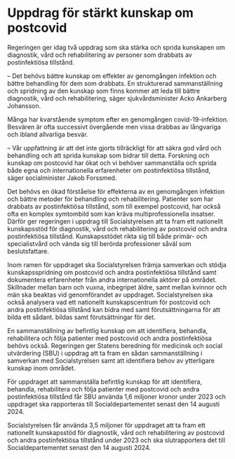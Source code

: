 # Uppdrag för stärkt kunskap om postcovid

Regeringen ger idag två uppdrag som ska stärka och sprida kunskapen om diagnostik, vård och rehabilitering av personer som drabbats av postinfektiösa tillstånd.

– Det behövs bättre kunskap om effekter av genomgången infektion och bättre behandling för dem som drabbats. En strukturerad sammanställning och spridning av den kunskap som finns kommer att leda till bättre diagnostik, vård och rehabilitering, säger sjukvårdsminister Acko Ankarberg Johansson.

Många har kvarstående symptom efter en genomgången covid-19-infektion. Besvären är ofta successivt övergående men vissa drabbas av långvariga och ibland allvarliga besvär.

– Vår uppfattning är att det inte gjorts tillräckligt för att säkra god vård och behandling och att sprida kunskap som bidrar till detta. Forskning och kunskap om postcovid har ökat och vi behöver sammanställa och sprida både egna och internationella erfarenheter om postinfektiösa tillstånd, säger socialminister Jakob Forssmed.

Det behövs en ökad förståelse för effekterna av en genomgången infektion och bättre metoder för behandling och rehabilitering. Patienter som har drabbats av postinfektiösa tillstånd, som till exempel postcovid, har också ofta en komplex symtombild som kan kräva multiprofessionella insatser. Därför ger regeringen i uppdrag till Socialstyrelsen att ta fram ett nationellt kunskapsstöd för diagnostik, vård och rehabilitering av postcovid och andra postinfektiösa tillstånd. Kunskapsstödet rikta sig till både primär- och specialistvård och vända sig till berörda professioner såväl som beslutsfattare.

Inom ramen för uppdraget ska Socialstyrelsen främja samverkan och stödja kunskapsspridning om postcovid och andra postinfektiösa tillstånd samt dokumentera erfarenheter från andra internationella aktörer på området. Skillnader mellan barn och vuxna, inbegripet äldre, samt mellan kvinnor och män ska beaktas vid genomförandet av uppdraget. Socialstyrelsen ska också analysera vad ett nationellt kunskapscentrum för postcovid och andra postinfektiösa tillstånd kan bidra med samt förutsättningarna för att bilda ett sådant. bildas samt förutsättningar för det.

En sammanställning av befintlig kunskap om att identifiera, behandla, rehabilitera och följa patienter med postcovid och andra postinfektiösa behövs också. Regeringen ger Statens beredning för medicinsk och social utvärdering (SBU) i uppdrag att ta fram en sådan sammanställning i samverkan med Socialstyrelsen samt att identifiera behov av ytterligare kunskap inom området.

För uppdraget att sammanställa befintlig kunskap för att identifiera, behandla, rehabilitera och följa patienter med postcovid och andra postinfektiösa tillstånd får SBU använda 1,6 miljoner kronor under 2023 och uppdraget ska rapporteras till Socialdepartementet senast den 14 augusti 2024.

Socialstyrelsen får använda 3,5 miljoner för uppdraget att ta fram ett nationellt kunskapsstöd för diagnostik, vård och rehabilitering av postcovid och andra postinfektiösa tillstånd under 2023 och ska slutrapportera det till Socialdepartementet senast den 14 augusti 2024.

